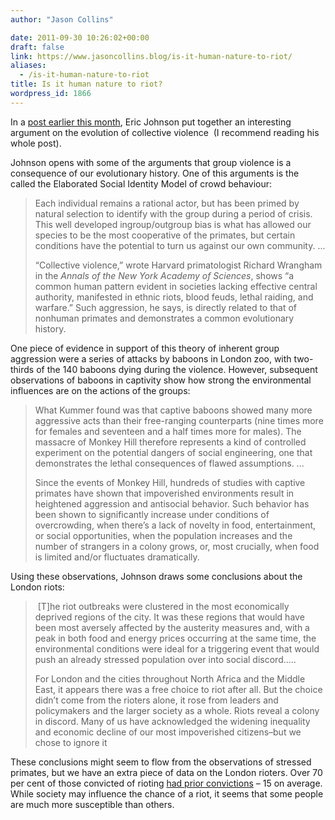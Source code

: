 ```yaml
---
author: "Jason Collins"

date: 2011-09-30 10:26:02+00:00
draft: false
link: https://www.jasoncollins.blog/is-it-human-nature-to-riot/
aliases:
  - /is-it-human-nature-to-riot
title: Is it human nature to riot?
wordpress_id: 1866
---
```


In a [post earlier this month](http://blogs.scientificamerican.com/primate-diaries/2011/09/06/freedom-to-riot/), Eric Johnson put together an interesting argument on the evolution of collective violence  (I recommend reading his whole post).

Johnson opens with some of the arguments that group violence is a consequence of our evolutionary history. One of this arguments is the called the Elaborated Social Identity Model of crowd behaviour:


<blockquote>Each individual remains a rational actor, but has been primed by natural selection to identify with the group during a period of crisis. This well developed ingroup/outgroup bias is what has allowed our species to be the most cooperative of the primates, but certain conditions have the potential to turn us against our own community. ...

“Collective violence,” wrote Harvard primatologist Richard Wrangham in the _Annals of the New York Academy of Sciences_, shows “a common human pattern evident in societies lacking effective central authority, manifested in ethnic riots, blood feuds, lethal raiding, and warfare.” Such aggression, he says, is directly related to that of nonhuman primates and demonstrates a common evolutionary history.</blockquote>


One piece of evidence in support of this theory of inherent group aggression were a series of attacks by baboons in London zoo, with two-thirds of the 140 baboons dying during the violence. However, subsequent observations of baboons in captivity show how strong the environmental influences are on the actions of the groups:


<blockquote>What Kummer found was that captive baboons showed many more aggressive acts than their free-ranging counterparts (nine times more for females and seventeen and a half times more for males). The massacre of Monkey Hill therefore represents a kind of controlled experiment on the potential dangers of social engineering, one that demonstrates the lethal consequences of flawed assumptions. ...

Since the events of Monkey Hill, hundreds of studies with captive primates have shown that impoverished environments result in heightened aggression and antisocial behavior. Such behavior has been shown to significantly increase under conditions of overcrowding, when there’s a lack of novelty in food, entertainment, or social opportunities, when the population increases and the number of strangers in a colony grows, or, most crucially, when food is limited and/or fluctuates dramatically.</blockquote>


Using these observations, Johnson draws some conclusions about the London riots:


<blockquote> [T]he riot outbreaks were clustered in the most economically deprived regions of the city. It was these regions that would have been most aversely affected by the austerity measures and, with a peak in both food and energy prices occurring at the same time, the environmental conditions were ideal for a triggering event that would push an already stressed population over into social discord.....

For London and the cities throughout North Africa and the Middle East, it appears there was a free choice to riot after all. But the choice didn’t come from the rioters alone, it rose from leaders and policymakers and the larger society as a whole. Riots reveal a colony in discord. Many of us have acknowledged the widening inequality and economic decline of our most impoverished citizens–but we chose to ignore it</blockquote>


These conclusions might seem to flow from the observations of stressed primates, but we have an extra piece of data on the London rioters. Over 70 per cent of those convicted of rioting [had prior convictions](http://www.guardian.co.uk/uk/2011/sep/15/three-quarters-rioters-criminal-convictions) – 15 on average. While society may influence the chance of a riot, it seems that some people are much more susceptible than others.
